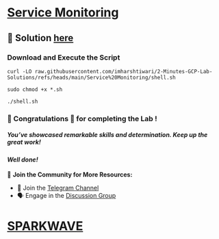 # [Service Monitoring](https://www.cloudskillsboost.google/focuses/19476?parent=catalog)

## 🔑 Solution [here](https://www.youtube.com/@sparkwave.01)

### Download and Execute the Script

```
curl -LO raw.githubusercontent.com/imharshtiwari/2-Minutes-GCP-Lab-Solutions/refs/heads/main/Service%20Monitoring/shell.sh

sudo chmod +x *.sh

./shell.sh
```

### 🐼 Congratulations 🎉 for completing the Lab !

##### *You’ve showcased remarkable skills and determination. Keep up the great work!*

#### *Well done!*

🌟 **Join the Community for More Resources:**  
- 💬 Join the [Telegram Channel](https://t.me/sparkwave.01)  
- 🗣️ Engage in the [Discussion Group](https://t.me/sparkwave.01chats)

# [SPARKWAVE](https://www.youtube.com/@sparkwave.01)
